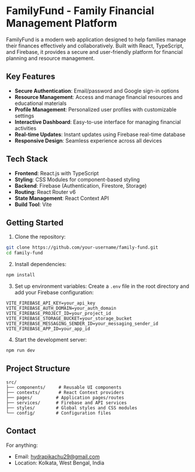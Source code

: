# FamilyFund - Family Financial Management Platform

FamilyFund is a modern web application designed to help families manage their finances effectively and collaboratively. Built with React, TypeScript, and Firebase, it provides a secure and user-friendly platform for financial planning and resource management.

## Key Features

- **Secure Authentication**: Email/password and Google sign-in options
- **Resource Management**: Access and manage financial resources and educational materials
- **Profile Management**: Personalized user profiles with customizable settings
- **Interactive Dashboard**: Easy-to-use interface for managing financial activities
- **Real-time Updates**: Instant updates using Firebase real-time database
- **Responsive Design**: Seamless experience across all devices

## Tech Stack

- **Frontend**: React.js with TypeScript
- **Styling**: CSS Modules for component-based styling
- **Backend**: Firebase (Authentication, Firestore, Storage)
- **Routing**: React Router v6
- **State Management**: React Context API
- **Build Tool**: Vite

## Getting Started

1. Clone the repository:
```bash
git clone https://github.com/your-username/family-fund.git
cd family-fund
```

2. Install dependencies:
```bash
npm install
```

3. Set up environment variables:
Create a `.env` file in the root directory and add your Firebase configuration:
```env
VITE_FIREBASE_API_KEY=your_api_key
VITE_FIREBASE_AUTH_DOMAIN=your_auth_domain
VITE_FIREBASE_PROJECT_ID=your_project_id
VITE_FIREBASE_STORAGE_BUCKET=your_storage_bucket
VITE_FIREBASE_MESSAGING_SENDER_ID=your_messaging_sender_id
VITE_FIREBASE_APP_ID=your_app_id
```

4. Start the development server:
```bash
npm run dev
```

## Project Structure

```
src/
├── components/     # Reusable UI components
├── contexts/       # React Context providers
├── pages/         # Application pages/routes
├── services/      # Firebase and API services
├── styles/        # Global styles and CSS modules
└── config/        # Configuration files
```

## Contact

For anything:
- Email: hydrapikachu29@gmail.com
- Location: Kolkata, West Bengal, India

